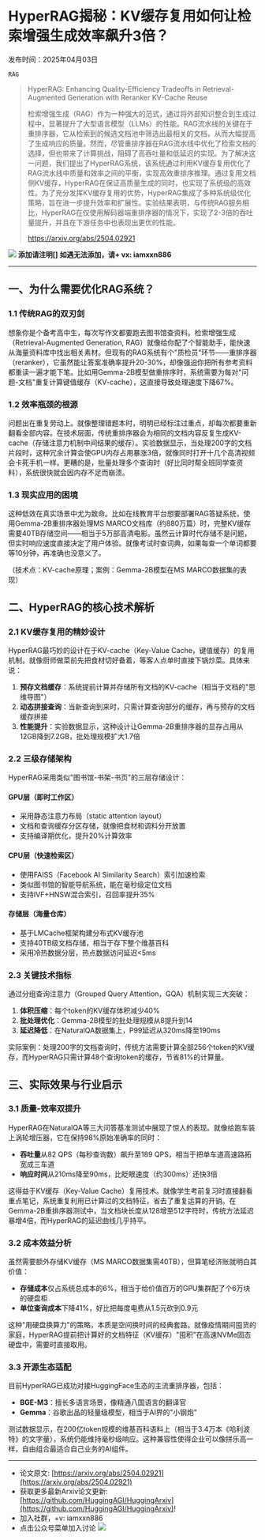 # HyperRAG揭秘：KV缓存复用如何让检索增强生成效率飙升3倍？
发布时间：2025年04月03日

`RAG`
> HyperRAG: Enhancing Quality-Efficiency Tradeoffs in Retrieval-Augmented Generation with Reranker KV-Cache Reuse
>
> 检索增强生成（RAG）作为一种强大的范式，通过将外部知识整合到生成过程中，显著提升了大型语言模型（LLMs）的性能。RAG流水线的关键在于重排序器，它从检索到的候选文档池中筛选出最相关的文档，从而大幅提高了生成响应的质量。然而，尽管重排序器在RAG流水线中优化了检索文档的选择，但也带来了计算挑战，阻碍了高吞吐量和低延迟的实现。为了解决这一问题，我们提出了HyperRAG系统，该系统通过利用KV缓存复用优化了RAG流水线中质量和效率之间的平衡，实现高效重排序推理。通过复用文档侧KV缓存，HyperRAG在保证高质量生成的同时，也实现了系统级的高效性。为了充分发挥KV缓存复用的优势，HyperRAG集成了多种系统级优化策略，旨在进一步提升效率和扩展性。实验结果表明，与传统RAG服务相比，HyperRAG在仅使用解码器端重排序器的情况下，实现了2-3倍的吞吐量提升，并且在下游任务中也表现出更优的性能。
>
> https://arxiv.org/abs/2504.02921

![](https://raw.githubusercontent.com/HuggingAGI/wx_assets/main/2025/02/12/1739367812022-81912e8f-5f91-4b9d-b4b2-52b0e322d137.png)
**添加请注明[]**
**如遇无法添加，请+ vx: iamxxn886**
<hr />



## 一、为什么需要优化RAG系统？

### 1.1 传统RAG的双刃剑

想象你是个备考高中生，每次写作文都要跑去图书馆查资料。检索增强生成（Retrieval-Augmented Generation, RAG）就像给你配了个智能助手，能快速从海量资料库中找出相关素材。但现有的RAG系统有个"质检员"环节——重排序器（reranker），它虽然能让答案准确率提升20-30%，却像强迫你把所有参考资料都重读一遍才能下笔。比如用Gemma-2B模型做重排序时，系统需要为每对"问题-文档"重复计算键值缓存（KV-cache），这直接导致处理速度下降67%。

### 1.2 效率瓶颈的根源

问题出在重复劳动上。就像整理错题本时，明明已经标注过重点，却每次都要重新翻看全部内容。在技术层面，传统重排序器会为相同的文档内容反复生成KV-cache（存储注意力机制中间结果的缓存）。实验数据显示，当处理200字的文档片段时，这种冗余计算会使GPU内存占用暴涨3倍，就像同时打开十几个高清视频会卡死手机一样。更糟的是，批量处理多个查询时（好比同时帮全班同学查资料），系统很快就会因内存不足而崩溃。

### 1.3 现实应用的困境

这种低效在真实场景中尤为致命。比如在线教育平台想要部署RAG答疑系统，使用Gemma-2B重排序器处理MS MARCO文档库（约880万篇）时，完整KV缓存需要40TB存储空间——相当于5万部高清电影。虽然云计算时代存储不是问题，但实时响应速度直接决定了用户体验。就像考试时查词典，如果每查一个单词都要等10分钟，再准确也没意义了。

（技术点：KV-cache原理；案例：Gemma-2B模型在MS MARCO数据集的表现）



## 二、HyperRAG的核心技术解析

### 2.1 KV缓存复用的精妙设计
HyperRAG最巧妙的设计在于KV-cache（Key-Value Cache，键值缓存）的复用机制。就像厨师做菜前先把食材切好备着，等客人点单时直接下锅炒菜。具体来说：
1. **预存文档缓存**：系统提前计算并存储所有文档的KV-cache（相当于文档的"思维导图"）
2. **动态拼接查询**：当新查询到来时，只需计算查询部分的缓存，再与预存的文档缓存拼接
3. **性能提升**：实验数据显示，这种设计让Gemma-2B重排序器的显存占用从12GB降到7.2GB，批处理规模扩大1.7倍

### 2.2 三级存储架构
HyperRAG采用类似"图书馆-书架-书页"的三层存储设计：

#### GPU层（即时工作区）
- 采用静态注意力布局（static attention layout）
- 文档和查询缓存分区存储，就像把食材和调料分开放置
- 支持编译期优化，提升20%计算效率

#### CPU层（快速检索区）
- 使用FAISS（Facebook AI Similarity Search）索引加速检索
- 类似图书馆的智能导航系统，能在毫秒级定位文档
- 支持IVF+HNSW混合索引，召回率提升35%

#### 存储层（海量仓库）
- 基于LMCache框架构建分布式KV缓存池
- 支持40TB级文档存储，相当于存下整个维基百科
- 采用冷热数据分层，热点数据访问延迟<5ms

### 2.3 关键技术指标
通过分组查询注意力（Grouped Query Attention，GQA）机制实现三大突破：
1. **体积压缩**：每个token的KV缓存体积减少40%
2. **批处理优化**：Gemma-2B模型的批处理规模从8提升到14
3. **延迟降低**：在NaturalQA数据集上，P99延迟从320ms降至190ms

实际案例：处理200字的文档查询时，传统方法需要计算全部256个token的KV缓存，而HyperRAG只需计算48个查询token的缓存，节省81%的计算量。




## 三、实际效果与行业启示

### 3.1 质量-效率双提升
HyperRAG在NaturalQA等三大问答基准测试中展现了惊人的表现。就像给跑车装上涡轮增压器，它在保持98%原始准确率的同时：  
- **吞吐量**从82 QPS（每秒查询数）飙升至189 QPS，相当于把单车道高速路拓宽成三车道  
- **响应时间**从210ms降至90ms，比眨眼速度（约300ms）还快3倍  

这得益于KV缓存（Key-Value Cache）复用技术。就像学生考前复习时直接翻看重点笔记，系统重复利用已计算过的文档特征，省去了重复运算的开销。在Gemma-2B重排序器测试中，当文档块长度从128增至512字符时，传统方法延迟暴增4倍，而HyperRAG的延迟曲线几乎持平。

### 3.2 成本效益分析
虽然需要额外存储KV缓存（MS MARCO数据集需40TB），但算笔经济账就明白其价值：  
- **存储成本**仅占系统总成本的6%，相当于给价值百万的GPU集群配了个6万块的硬盘柜  
- **单位查询成本**下降41%，好比把每度电费从1.5元砍到0.9元  

这种"用硬盘换算力"的策略，本质是空间换时间的经典套路。就像疫情期间囤货的家庭，HyperRAG提前把计算好的文档特征（KV缓存）"囤积"在高速NVMe固态硬盘中，需要时直接取用。

### 3.3 开源生态适配
目前HyperRAG已成功对接HuggingFace生态的主流重排序器，包括：  
- **BGE-M3**：擅长多语言场景，像精通八国语言的翻译官  
- **Gemma**：谷歌出品的轻量级模型，相当于AI界的"小钢炮"  

测试数据显示，在200亿token规模的维基百科语料上（相当于3.4万本《哈利波特》的文字量），系统仍能维持毫秒级响应。这种兼容性使得企业可以像拼乐高一样，自由组合最适合自己业务的AI组件。



<hr />

- 论文原文: [https://arxiv.org/abs/2504.02921](https://arxiv.org/abs/2504.02921)
- 获取更多最新Arxiv论文更新: [https://github.com/HuggingAGI/HuggingArxiv](https://github.com/HuggingAGI/HuggingArxiv)!
- 加入社群，+v: iamxxn886
- 点击公众号菜单加入讨论
![](https://raw.githubusercontent.com/HuggingAGI/wx_assets/main/2024/07/31/1722434818326-94339e92-22f1-4472-9d27-fed232f70b5d.jpeg)